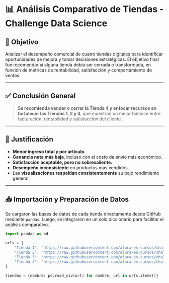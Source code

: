 # 📊 Análisis Comparativo de Tiendas - Challenge Data Science

## 🧠 Objetivo

Analizar el desempeño comercial de cuatro tiendas digitales para identificar oportunidades de mejora y tomar decisiones estratégicas. El objetivo final fue recomendar si alguna tienda debía ser cerrada o transformada, en función de métricas de rentabilidad, satisfacción y comportamiento de ventas.

---

## ✅ Conclusión General

> **Se recomienda vender o cerrar la Tienda 4 y enfocar recursos en fortalecer las Tiendas 1, 2 y 3**, que muestran un mejor balance entre facturación, rentabilidad y satisfacción del cliente.

---

## 📌 Justificación

- **Menor ingreso total y por artículo.**
- **Ganancia neta más baja**, incluso con el costo de envío más económico.
- **Satisfacción aceptable, pero no sobresaliente.**
- **Desempeño inconsistente** en productos más vendidos.
- Las **visualizaciones respaldan consistentemente** su bajo rendimiento general.

---

## 📥 Importación y Preparación de Datos

Se cargaron las bases de datos de cada tienda directamente desde GitHub mediante `pandas`. Luego, se integraron en un solo diccionario para facilitar el análisis comparativo.

```python
import pandas as pd

urls = {
    "Tienda 1": "https://raw.githubusercontent.com/alura-es-cursos/challenge1-data-science-latam/refs/heads/main/base-de-datos-challenge1-latam/tienda_1%20.csv",
    "Tienda 2": "https://raw.githubusercontent.com/alura-es-cursos/challenge1-data-science-latam/refs/heads/main/base-de-datos-challenge1-latam/tienda_2.csv",
    "Tienda 3": "https://raw.githubusercontent.com/alura-es-cursos/challenge1-data-science-latam/refs/heads/main/base-de-datos-challenge1-latam/tienda_3.csv",
    "Tienda 4": "https://raw.githubusercontent.com/alura-es-cursos/challenge1-data-science-latam/refs/heads/main/base-de-datos-challenge1-latam/tienda_4.csv"
}

tiendas = {nombre: pd.read_csv(url) for nombre, url in urls.items()}
